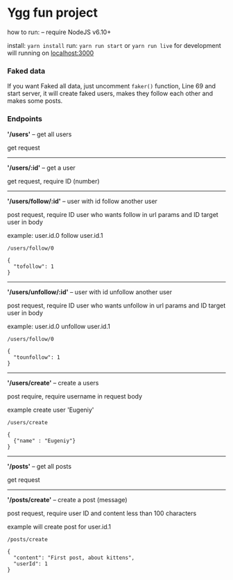 # Ygg fun project

how to run:
– require NodeJS v6.10+

install: `yarn install`
run:     `yarn run start` or `yarn run live` for development
will running on [localhost:3000](//localhost:3000)

### Faked data

If you want Faked all data, just uncomment `faker()` function, Line 69 and start server, it will create faked users, makes they follow each other and makes some posts.

### Endpoints

**'/users'** – get all users

get request

<hr>

**'/users/:id'** – get a user

get request, require ID (number)

<hr>

**'/users/follow/:id'** – user with id follow another user

post request, require ID user who wants follow in url params and ID target user in body

example: user.id.0 follow user.id.1

```
/users/follow/0

{
  "tofollow": 1
}
```

<hr>

**'/users/unfollow/:id'** – user with id unfollow another user

post request, require ID user who wants unfollow in url params and ID target user in body

example: user.id.0 unfollow user.id.1

```
/users/follow/0

{
  "tounfollow": 1
}
```

<hr>

**'/users/create'** – create a users

post require, require username in request body

example create user 'Eugeniy'

```
/users/create

{
  {"name" : "Eugeniy"}
}
```

<hr>

**'/posts'** – get all posts

get request

<hr>

**'/posts/create'** – create a post (message)

post request, require user ID and content less than 100 characters

example will create post for user.id.1

```
/posts/create

{
  "content": "First post, about kittens",
  "userId": 1
}
```
